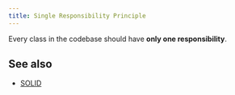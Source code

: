 ```yaml
---
title: Single Responsibility Principle
---
```


Every class in the codebase should have **only one responsibility**.

## See also

- [SOLID](/knowledge/OOP/SOLID.md)
